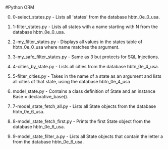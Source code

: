 #Python ORM

0. 0-select_states.py - Lists all 'states' from the database hbtn_0e_0_usa.

1. 1-filter_states.py - Lists all states with a name starting with N from the database hbtn_0e_0_usa.

2. 2-my_filter_states.py - Displays all values in the states table of hbtn_0e_0_usa where name matches the argument.

3. 3-my_safe_filter_states.py - Same as 3 but protects for SQL Injections.

4. 4-cities_by_state.py - Lists all cities from the database hbtn_0e_4_usa.

5. 5-filter_cities.py - Takes in the name of a state as an argument and lists all cities of that state, using the database hbtn_0e_4_usa

6. model_state.py - Contains a class definition of State and an instance Base = declarative_base().

7. 7-model_state_fetch_all.py - Lists all State objects from the database hbtn_0e_6_usa.

8. 8-model_state_fetch_first.py - Prints the first State object from the database hbtn_0e_6_usa.

9. 9-model_state_filter_a.py - Lists all State objects that contain the letter a from the database hbtn_0e_6_usa.
